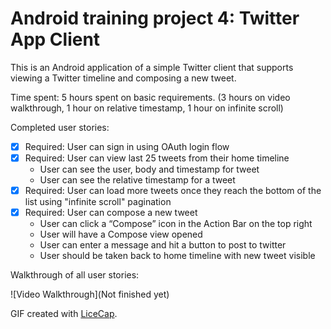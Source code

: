 Android training project 4: Twitter App Client
==========================

This is an Android application of a simple Twitter client that supports viewing 
a Twitter timeline and composing a new tweet.

Time spent: 5 hours spent on basic requirements. (3 hours on video walkthrough, 
1 hour on relative timestamp, 1 hour on infinite scroll)

Completed user stories:
 * [x] Required: User can sign in using OAuth login flow
 * [x] Required: User can view last 25 tweets from their home timeline
    * User can see the user, body and timestamp for tweet
    * User can see the relative timestamp for a tweet
 * [x] Required: User can load more tweets once they reach the bottom of the list using "infinite scroll" pagination
 * [x] Required: User can compose a new tweet
    * User can click a “Compose” icon in the Action Bar on the top right
    * User will have a Compose view opened
    * User can enter a message and hit a button to post to twitter
    * User should be taken back to home timeline with new tweet visible
    
Walkthrough of all user stories: 

![Video Walkthrough](Not finished yet)

GIF created with [LiceCap](http://www.cockos.com/licecap/).
